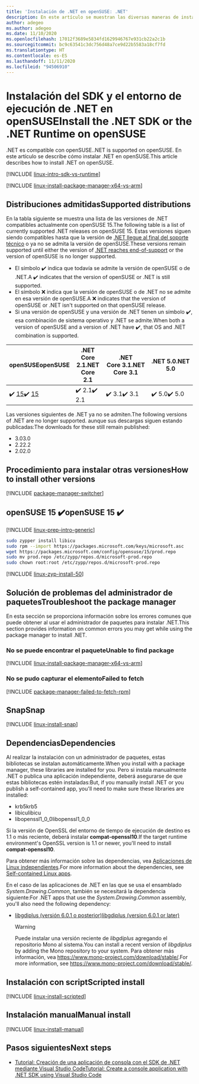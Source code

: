 ```yaml
---
title: 'Instalación de .NET en openSUSE: .NET'
description: En este artículo se muestran las diversas maneras de instalar el SDK y el entorno de ejecución de .NET en openSUSE.
author: adegeo
ms.author: adegeo
ms.date: 11/10/2020
ms.openlocfilehash: 17012f3689e5834fd1629946767e931cb22a2c1b
ms.sourcegitcommit: bc9c63541c3dc756d48a7ce9d22b5583a18cf7fd
ms.translationtype: HT
ms.contentlocale: es-ES
ms.lasthandoff: 11/11/2020
ms.locfileid: "94506910"
---
```

# <a name="install-the-net-sdk-or-the-net-runtime-on-opensuse"></a><span data-ttu-id="21d89-103">Instalación del SDK y el entorno de ejecución de .NET en openSUSE</span><span class="sxs-lookup"><span data-stu-id="21d89-103">Install the .NET SDK or the .NET Runtime on openSUSE</span></span>

<span data-ttu-id="21d89-104">.NET es compatible con openSUSE.</span><span class="sxs-lookup"><span data-stu-id="21d89-104">.NET is supported on openSUSE.</span></span> <span data-ttu-id="21d89-105">En este artículo se describe cómo instalar .NET en openSUSE.</span><span class="sxs-lookup"><span data-stu-id="21d89-105">This article describes how to install .NET on openSUSE.</span></span>

[!INCLUDE [linux-intro-sdk-vs-runtime](includes/linux-intro-sdk-vs-runtime.md)]

[!INCLUDE [linux-install-package-manager-x64-vs-arm](includes/linux-install-package-manager-x64-vs-arm.md)]

## <a name="supported-distributions"></a><span data-ttu-id="21d89-106">Distribuciones admitidas</span><span class="sxs-lookup"><span data-stu-id="21d89-106">Supported distributions</span></span>

<span data-ttu-id="21d89-107">En la tabla siguiente se muestra una lista de las versiones de .NET compatibles actualmente con openSUSE 15.</span><span class="sxs-lookup"><span data-stu-id="21d89-107">The following table is a list of currently supported .NET releases on openSUSE 15.</span></span> <span data-ttu-id="21d89-108">Estas versiones siguen siendo compatibles hasta que la versión de [.NET llegue al final del soporte técnico](https://dotnet.microsoft.com/platform/support/policy/dotnet-core) o ya no se admita la versión de openSUSE.</span><span class="sxs-lookup"><span data-stu-id="21d89-108">These versions remain supported until either the version of [.NET reaches end-of-support](https://dotnet.microsoft.com/platform/support/policy/dotnet-core) or the version of openSUSE is no longer supported.</span></span>

- <span data-ttu-id="21d89-109">El símbolo ✔️ indica que todavía se admite la versión de openSUSE o de .NET.</span><span class="sxs-lookup"><span data-stu-id="21d89-109">A ✔️ indicates that the version of openSUSE or .NET is still supported.</span></span>
- <span data-ttu-id="21d89-110">El símbolo ❌ indica que la versión de openSUSE o de .NET no se admite en esa versión de openSUSE.</span><span class="sxs-lookup"><span data-stu-id="21d89-110">A ❌ indicates that the version of openSUSE or .NET isn't supported on that openSUSE release.</span></span>
- <span data-ttu-id="21d89-111">Si una versión de openSUSE y una versión de .NET tienen un símbolo ✔️, esa combinación de sistema operativo y .NET se admite.</span><span class="sxs-lookup"><span data-stu-id="21d89-111">When both a version of openSUSE and a version of .NET have ✔️, that OS and .NET combination is supported.</span></span>

| <span data-ttu-id="21d89-112">openSUSE</span><span class="sxs-lookup"><span data-stu-id="21d89-112">openSUSE</span></span>                   | <span data-ttu-id="21d89-113">.NET Core 2.1</span><span class="sxs-lookup"><span data-stu-id="21d89-113">.NET Core 2.1</span></span> | <span data-ttu-id="21d89-114">.NET Core 3.1</span><span class="sxs-lookup"><span data-stu-id="21d89-114">.NET Core 3.1</span></span> | <span data-ttu-id="21d89-115">.NET 5.0</span><span class="sxs-lookup"><span data-stu-id="21d89-115">.NET 5.0</span></span> |
|----------------------------|---------------|---------------|----------------|
| <span data-ttu-id="21d89-116">✔️ [15](#opensuse-15-)</span><span class="sxs-lookup"><span data-stu-id="21d89-116">✔️ [15](#opensuse-15-)</span></span>     | <span data-ttu-id="21d89-117">✔️ 2.1</span><span class="sxs-lookup"><span data-stu-id="21d89-117">✔️ 2.1</span></span>        | <span data-ttu-id="21d89-118">✔️ 3.1</span><span class="sxs-lookup"><span data-stu-id="21d89-118">✔️ 3.1</span></span>        | <span data-ttu-id="21d89-119">✔️ 5.0</span><span class="sxs-lookup"><span data-stu-id="21d89-119">✔️ 5.0</span></span> |

<span data-ttu-id="21d89-120">Las versiones siguientes de .NET ya no se admiten.</span><span class="sxs-lookup"><span data-stu-id="21d89-120">The following versions of .NET are no longer supported.</span></span> <span data-ttu-id="21d89-121">aunque sus descargas siguen estando publicadas:</span><span class="sxs-lookup"><span data-stu-id="21d89-121">The downloads for these still remain published:</span></span>

- <span data-ttu-id="21d89-122">3.0</span><span class="sxs-lookup"><span data-stu-id="21d89-122">3.0</span></span>
- <span data-ttu-id="21d89-123">2.2</span><span class="sxs-lookup"><span data-stu-id="21d89-123">2.2</span></span>
- <span data-ttu-id="21d89-124">2.0</span><span class="sxs-lookup"><span data-stu-id="21d89-124">2.0</span></span>

## <a name="how-to-install-other-versions"></a><span data-ttu-id="21d89-125">Procedimiento para instalar otras versiones</span><span class="sxs-lookup"><span data-stu-id="21d89-125">How to install other versions</span></span>

[!INCLUDE [package-manager-switcher](./includes/package-manager-heading-hack-pkgname.md)]

## <a name="opensuse-15-"></a><span data-ttu-id="21d89-126">openSUSE 15 ✔️</span><span class="sxs-lookup"><span data-stu-id="21d89-126">openSUSE 15 ✔️</span></span>

[!INCLUDE [linux-prep-intro-generic](includes/linux-prep-intro-generic.md)]

```bash
sudo zypper install libicu
sudo rpm --import https://packages.microsoft.com/keys/microsoft.asc
wget https://packages.microsoft.com/config/opensuse/15/prod.repo
sudo mv prod.repo /etc/zypp/repos.d/microsoft-prod.repo
sudo chown root:root /etc/zypp/repos.d/microsoft-prod.repo
```

[!INCLUDE [linux-zyp-install-50](includes/linux-install-50-zyp.md)]

## <a name="troubleshoot-the-package-manager"></a><span data-ttu-id="21d89-127">Solución de problemas del administrador de paquetes</span><span class="sxs-lookup"><span data-stu-id="21d89-127">Troubleshoot the package manager</span></span>

<span data-ttu-id="21d89-128">En esta sección se proporciona información sobre los errores comunes que puede obtener al usar el administrador de paquetes para instalar .NET.</span><span class="sxs-lookup"><span data-stu-id="21d89-128">This section provides information on common errors you may get while using the package manager to install .NET.</span></span>

### <a name="unable-to-find-package"></a><span data-ttu-id="21d89-129">No se puede encontrar el paquete</span><span class="sxs-lookup"><span data-stu-id="21d89-129">Unable to find package</span></span>

[!INCLUDE [linux-install-package-manager-x64-vs-arm](includes/linux-install-package-manager-x64-vs-arm.md)]

### <a name="failed-to-fetch"></a><span data-ttu-id="21d89-130">No se pudo capturar el elemento</span><span class="sxs-lookup"><span data-stu-id="21d89-130">Failed to fetch</span></span>

[!INCLUDE [package-manager-failed-to-fetch-rpm](includes/package-manager-failed-to-fetch-rpm.md)]

## <a name="snap"></a><span data-ttu-id="21d89-131">Snap</span><span class="sxs-lookup"><span data-stu-id="21d89-131">Snap</span></span>

[!INCLUDE [linux-install-snap](includes/linux-install-snap.md)]

## <a name="dependencies"></a><span data-ttu-id="21d89-132">Dependencias</span><span class="sxs-lookup"><span data-stu-id="21d89-132">Dependencies</span></span>

<span data-ttu-id="21d89-133">Al realizar la instalación con un administrador de paquetes, estas bibliotecas se instalan automáticamente.</span><span class="sxs-lookup"><span data-stu-id="21d89-133">When you install with a package manager, these libraries are installed for you.</span></span> <span data-ttu-id="21d89-134">Pero si instala manualmente .NET o publica una aplicación independiente, deberá asegurarse de que estas bibliotecas estén instaladas:</span><span class="sxs-lookup"><span data-stu-id="21d89-134">But, if you manually install .NET or you publish a self-contained app, you'll need to make sure these libraries are installed:</span></span>

- <span data-ttu-id="21d89-135">krb5</span><span class="sxs-lookup"><span data-stu-id="21d89-135">krb5</span></span>
- <span data-ttu-id="21d89-136">libicu</span><span class="sxs-lookup"><span data-stu-id="21d89-136">libicu</span></span>
- <span data-ttu-id="21d89-137">libopenssl1_0_0</span><span class="sxs-lookup"><span data-stu-id="21d89-137">libopenssl1_0_0</span></span>

<span data-ttu-id="21d89-138">Si la versión de OpenSSL del entorno de tiempo de ejecución de destino es 1.1 o más reciente, deberá instalar **compat-openssl10**.</span><span class="sxs-lookup"><span data-stu-id="21d89-138">If the target runtime environment's OpenSSL version is 1.1 or newer, you'll need to install **compat-openssl10**.</span></span>

<span data-ttu-id="21d89-139">Para obtener más información sobre las dependencias, vea [Aplicaciones de Linux independientes](https://github.com/dotnet/core/blob/master/Documentation/self-contained-linux-apps.md).</span><span class="sxs-lookup"><span data-stu-id="21d89-139">For more information about the dependencies, see [Self-contained Linux apps](https://github.com/dotnet/core/blob/master/Documentation/self-contained-linux-apps.md).</span></span>

<span data-ttu-id="21d89-140">En el caso de las aplicaciones de .NET en las que se usa el ensamblado *System.Drawing.Common*, también se necesitará la dependencia siguiente:</span><span class="sxs-lookup"><span data-stu-id="21d89-140">For .NET apps that use the *System.Drawing.Common* assembly, you'll also need the following dependency:</span></span>

- [<span data-ttu-id="21d89-141">libgdiplus (versión 6.0.1 o posterior)</span><span class="sxs-lookup"><span data-stu-id="21d89-141">libgdiplus (version 6.0.1 or later)</span></span>](https://www.mono-project.com/docs/gui/libgdiplus/)

  > [!WARNING]
  > <span data-ttu-id="21d89-142">Puede instalar una versión reciente de *libgdiplus* agregando el repositorio Mono al sistema.</span><span class="sxs-lookup"><span data-stu-id="21d89-142">You can install a recent version of *libgdiplus* by adding the Mono repository to your system.</span></span> <span data-ttu-id="21d89-143">Para obtener más información, vea <https://www.mono-project.com/download/stable/>.</span><span class="sxs-lookup"><span data-stu-id="21d89-143">For more information, see <https://www.mono-project.com/download/stable/>.</span></span>

## <a name="scripted-install"></a><span data-ttu-id="21d89-144">Instalación con script</span><span class="sxs-lookup"><span data-stu-id="21d89-144">Scripted install</span></span>

[!INCLUDE [linux-install-scripted](includes/linux-install-scripted.md)]

## <a name="manual-install"></a><span data-ttu-id="21d89-145">Instalación manual</span><span class="sxs-lookup"><span data-stu-id="21d89-145">Manual install</span></span>

[!INCLUDE [linux-install-manual](includes/linux-install-manual.md)]

## <a name="next-steps"></a><span data-ttu-id="21d89-146">Pasos siguientes</span><span class="sxs-lookup"><span data-stu-id="21d89-146">Next steps</span></span>

- [<span data-ttu-id="21d89-147">Tutorial: Creación de una aplicación de consola con el SDK de .NET mediante Visual Studio Code</span><span class="sxs-lookup"><span data-stu-id="21d89-147">Tutorial: Create a console application with .NET SDK using Visual Studio Code</span></span>](../tutorials/with-visual-studio-code.md)
